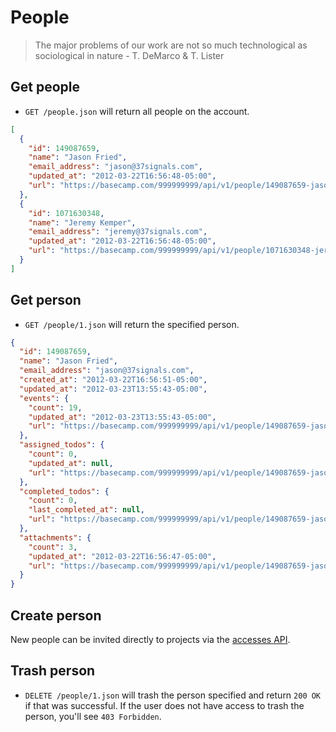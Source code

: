 People
======

> The major problems of our work are not so much technological as sociological in nature - T. DeMarco & T. Lister


Get people
----------

* `GET /people.json` will return all people on the account.

```json
[
  {
    "id": 149087659,
    "name": "Jason Fried",
    "email_address": "jason@37signals.com",
    "updated_at": "2012-03-22T16:56:48-05:00",
    "url": "https://basecamp.com/999999999/api/v1/people/149087659-jason-fried.json"
  },
  {
    "id": 1071630348,
    "name": "Jeremy Kemper",
    "email_address": "jeremy@37signals.com",
    "updated_at": "2012-03-22T16:56:48-05:00",
    "url": "https://basecamp.com/999999999/api/v1/people/1071630348-jeremy-kemper.json"
  }
]
```

Get person
----------

* `GET /people/1.json` will return the specified person.

```json
{
  "id": 149087659,
  "name": "Jason Fried",
  "email_address": "jason@37signals.com",
  "created_at": "2012-03-22T16:56:51-05:00",
  "updated_at": "2012-03-23T13:55:43-05:00",
  "events": {
    "count": 19,
    "updated_at": "2012-03-23T13:55:43-05:00",
    "url": "https://basecamp.com/999999999/api/v1/people/149087659-jason-fried/events.json"
  },
  "assigned_todos": {
    "count": 0,
    "updated_at": null,
    "url": "https://basecamp.com/999999999/api/v1/people/149087659-jason-fried/assigned_todos.json"
  },
  "completed_todos": {
    "count": 0,
    "last_completed_at": null,
    "url": "https://basecamp.com/999999999/api/v1/people/149087659-jason-fried/completed_todos.json"
  },
  "attachments": {
    "count": 3,
    "updated_at": "2012-03-22T16:56:47-05:00",
    "url": "https://basecamp.com/999999999/api/v1/people/149087659-jason-fried/attachments.json"
  }
}
```


Create person
-------------

New people can be invited directly to projects via the [accesses API](https://github.com/37signals/bcx-api/blob/master/sections/accesses.md).


Trash person
------------

* `DELETE /people/1.json` will trash the person specified and return `200 OK` if that was successful. If the user does not have access to trash the person, you'll see `403 Forbidden`.